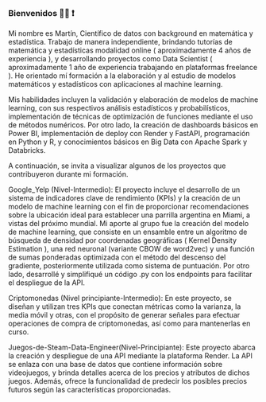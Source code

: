 ### Bienvenidos  🧑‍💻 ❗

Mi nombre es Martín, Científico de datos con background en matemática y estadística. Trabajo de manera independiente, brindando tutorías de matemática y estadísticas modalidad online ( aproximadamente 4 años de experiencia ), y desarrollando proyectos como Data Scientist ( aproximadamente 1 año de experiencia trabajando en plataformas freelance ). He orientado mí formación a la elaboración y al estudio de modelos matemáticos y estadísticos con aplicaciones al machine learning.

Mis habilidades incluyen la validación y elaboración de modelos de machine learning, con sus respectivos análisis estadísticos y probabilísticos, implementación de técnicas de optimización de funciones mediante el uso de métodos numéricos. Por otro lado, la creación de dashboards básicos en Power BI, implementación de deploy con Render y FastAPI, programación en Python y R, y conocimientos básicos en Big Data con Apache Spark y Databricks.


A continuación, se invita a visualizar algunos de los proyectos que contribuyeron durante mi formación. 

Google_Yelp (Nivel-Intermedio): El proyecto incluye el desarrollo de un sistema de indicadores clave de rendimiento (KPIs) y la creación de un modelo de machine learning con el fin de proporcionar recomendaciones sobre la ubicación ideal para establecer una parrilla argentina en Miami, a vistas del próximo mundial. 
Mi aporte al grupo fue la creación del modelo de machine learning, que consiste en un ensamble entre un algoritmo de búsqueda de densidad por coordenadas geográficas ( Kernel Density Estimation ), una red neuronal (variante CBOW de word2vec) y una función de sumas ponderadas optimizada con el método del descenso del gradiente, posteriormente utilizada como sistema de puntuación. Por otro lado, desarrollé y simplifiqué un código .py con los endpoints para facilitar el despliegue de la API.


Criptomonedas (Nivel principiante-Intermedio): En este proyecto, se diseñan y utilizan tres KPIs que conectan métricas como la varianza, la media móvil y otras, con el propósito de generar señales para efectuar operaciones de compra de criptomonedas, así como para mantenerlas en curso.


Juegos-de-Steam-Data-Engineer(Nivel-Principiante): Este proyecto abarca la creación y despliegue de una API mediante la plataforma Render. La API se enlaza con una base de datos que contiene información sobre videojuegos, y brinda detalles acerca de los precios y atributos de dichos juegos. Además, ofrece la funcionalidad de predecir los posibles precios futuros según las características proporcionadas.


